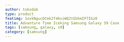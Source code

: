```yaml
---
author: tokodab
type: product
featimg: 1oxkNgucDCmk2f46viWQ2tEbhmIP7IGz0
title: Advanture Time Iceking Samsung Galaxy S9 Case
tags: [samsung, galaxy, s9]
category: [samsung]
---
```

